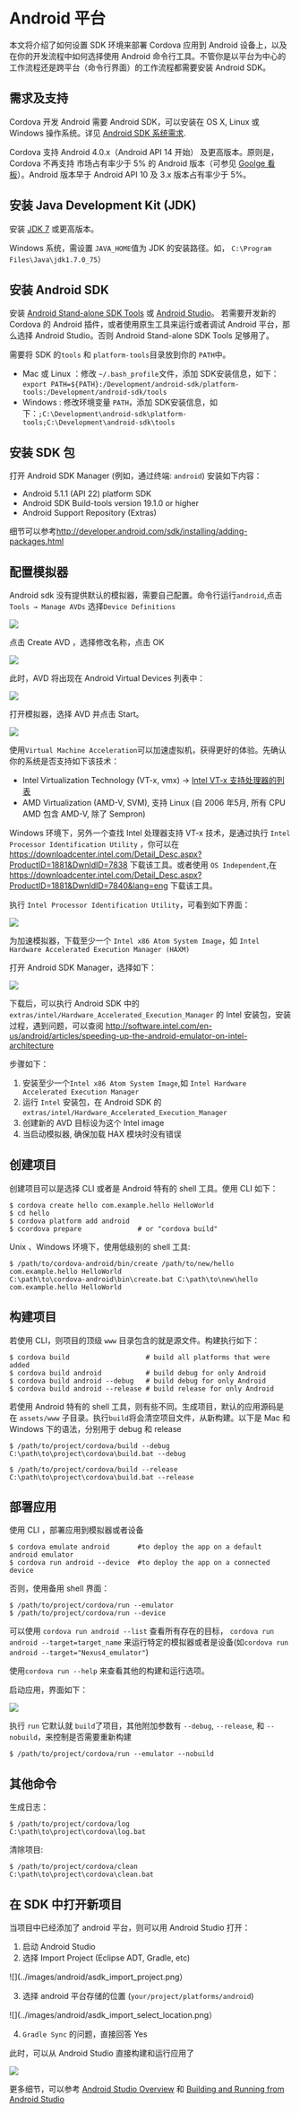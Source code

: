 Android 平台
====

本文将介绍了如何设置 SDK 环境来部署 Cordova 应用到 Android 设备上，以及在你的开发流程中如何选择使用 Android 命令行工具。不管你是以平台为中心的工作流程还是跨平台（命令行界面）的工作流程都需要安装 Android SDK。

## 需求及支持

Cordova 开发 Android 需要 Android SDK，可以安装在 OS X, Linux 或 Windows 操作系统。详见 [Android SDK 系统需求](http://developer.android.com/sdk/index.html#Requirements).

Cordova 支持 Android 4.0.x（Android API 14 开始） 及更高版本。原则是，Cordova 不再支持 市场占有率少于 5% 的 Android 版本（可参见 [Goolge 看板](http://developer.android.com/about/dashboards/index.html)）。Android  版本早于 Android API 10 及 3.x 版本占有率少于 5%。

## 安装 Java Development Kit (JDK)

安装 [JDK 7](http://www.oracle.com/technetwork/java/javase/downloads/jdk7-downloads-1880260.html) 或更高版本。

Windows 系统，需设置 `JAVA_HOME`值为 JDK 的安装路径。如， `C:\Program Files\Java\jdk1.7.0_75`）

## 安装 Android SDK

安装 [Android Stand-alone SDK Tools](http://developer.android.com/sdk/installing/index.html?pkg=tools) 或 [Android Studio](http://developer.android.com/sdk/installing/index.html?pkg=studio)。
若需要开发新的 Cordova 的 Android 插件，或者使用原生工具来运行或者调试 Android 平台，那么选择 Android Studio。否则 Android Stand-alone SDK Tools 足够用了。

需要将  SDK 的`tools` 和 `platform-tools`目录放到你的 `PATH`中。

* Mac 或 Linux ：修改 `~/.bash_profile`文件，添加 SDK安装信息，如下：`export PATH=${PATH}:/Development/android-sdk/platform-tools:/Development/android-sdk/tools`
* Windows : 修改环境变量 `PATH`，添加 SDK安装信息，如下：`;C:\Development\android-sdk\platform-tools;C:\Development\android-sdk\tools`

## 安装 SDK 包

打开 Android SDK Manager (例如，通过终端: `android`) 安装如下内容：

* Android 5.1.1 (API 22) platform SDK
* Android SDK Build-tools version 19.1.0 or higher
* Android Support Repository (Extras)

细节可以参考<http://developer.android.com/sdk/installing/adding-packages.html>

## 配置模拟器

Android sdk 没有提供默认的模拟器，需要自己配置。命令行运行`android`,点击`Tools → Manage AVDs` 选择`Device Definitions`  

![](../images/android/asdk_device.png)

点击 Create AVD ，选择修改名称，点击 OK 

![](../images/android/asdk_newAVD.png)

此时，AVD 将出现在 Android Virtual Devices 列表中：

![](../images/android/asdk_avds.png)

打开模拟器，选择 AVD 并点击 Start。

![](../images/android/asdk_emulator.png)

使用`Virtual Machine Acceleration`可以加速虚拟机，获得更好的体验。先确认你的系统是否支持如下该技术：

* Intel Virtualization Technology (VT-x, vmx) → [Intel VT-x 支持处理器的列表](http://ark.intel.com/products/virtualizationtechnology)
* AMD Virtualization (AMD-V, SVM), 支持 Linux (自 2006 年5月, 所有 CPU  AMD 包含 AMD-V, 除了 Sempron)

Windows 环境下，另外一个查找 Intel 处理器支持 VT-x 技术，是通过执行 `Intel Processor Identification Utility` ，你可以在 <https://downloadcenter.intel.com/Detail_Desc.aspx?ProductID=1881&DwnldID=7838> 下载该工具。或者使用 `OS Independent`,在 <https://downloadcenter.intel.com/Detail_Desc.aspx?ProductID=1881&DwnldID=7840&lang=eng> 下载该工具。

执行 `Intel Processor Identification Utility`，可看到如下界面：

![](../images/android/intel_pid_util_620px.png)

为加速模拟器，下载至少一个 `Intel x86 Atom System Image`，如 
`Intel Hardware Accelerated Execution Manager (HAXM)`

打开 Android SDK Manager，选择如下：

![](../images/android/asdk_man_intel_image_haxm.png)

下载后，可以执行  Android SDK 中的 `extras/intel/Hardware_Accelerated_Execution_Manager` 的 Intel 安装包，安装过程，遇到问题，可以查阅 <http://software.intel.com/en-us/android/articles/speeding-up-the-android-emulator-on-intel-architecture>

步骤如下：

1. 安装至少一个`Intel x86 Atom System Image`,如 `Intel Hardware Accelerated Execution Manager`
2. 运行 `Intel` 安装包，在 Android SDK 的`extras/intel/Hardware_Accelerated_Execution_Manager`
3. 创建新的 AVD 目标设为这个 Intel image
4. 当启动模拟器, 确保加载 HAX 模块时没有错误

## 创建项目

创建项目可以是选择 CLI 或者是 Android 特有的 shell 工具。使用 CLI 如下：

```
$ cordova create hello com.example.hello HelloWorld
$ cd hello
$ cordova platform add android
$ ccordova prepare              # or "cordova build"
```

Unix 、Windows 环境下，使用低级别的 shell 工具:

```
$ /path/to/cordova-android/bin/create /path/to/new/hello com.example.hello HelloWorld
C:\path\to\cordova-android\bin\create.bat C:\path\to\new\hello com.example.hello HelloWorld
```

## 构建项目

若使用 CLI，则项目的顶级 `www` 目录包含的就是源文件。构建执行如下：

```
$ cordova build                   # build all platforms that were added
$ cordova build android           # build debug for only Android
$ cordova build android --debug   # build debug for only Android
$ cordova build android --release # build release for only Android
```

若使用  Android 特有的 shell 工具，则有些不同。生成项目，默认的应用源码是在 `assets/www` 子目录。执行`build`将会清空项目文件，从新构建。以下是 Mac 和 Windows 下的语法，分别用于 debug 和 release

```
$ /path/to/project/cordova/build --debug
C:\path\to\project\cordova\build.bat --debug

$ /path/to/project/cordova/build --release
C:\path\to\project\cordova\build.bat --release
```

## 部署应用

使用 CLI ，部署应用到模拟器或者设备

```
$ cordova emulate android       #to deploy the app on a default android emulator
$ cordova run android --device  #to deploy the app on a connected device
```

否则，使用备用 shell 界面：

```
$ /path/to/project/cordova/run --emulator
$ /path/to/project/cordova/run --device
```

可以使用 `cordova run android --list` 查看所有存在的目标，  `cordova run android --target=target_name` 来运行特定的模拟器或者是设备(如`cordova run android --target="Nexus4_emulator"`)

使用`cordova run --help` 来查看其他的构建和运行选项。

启动应用，界面如下：

![](../images/android/emulator2x.png)

执行 `run` 它默认就 `build`了项目，其他附加参数有 `--debug`, `--release`, 和 `--nobuild`，来控制是否需要重新构建

```
$ /path/to/project/cordova/run --emulator --nobuild
```

## 其他命令

生成日志：

```
$ /path/to/project/cordova/log
C:\path\to\project\cordova\log.bat
```

清除项目:

```
$ /path/to/project/cordova/clean
C:\path\to\project\cordova\clean.bat
```
## 在 SDK 中打开新项目

当项目中已经添加了 android 平台，则可以用  Android Studio 打开：

1. 启动  Android Studio
2. 选择  Import Project (Eclipse ADT, Gradle, etc)

![](../images/android/asdk_import_project.png）

3. 选择 android 平台存储的位置 (`your/project/platforms/android`)

![](../images/android/asdk_import_select_location.png）

4. `Gradle Sync` 的问题，直接回答 Yes

此时，可以从 Android Studio 直接构建和运行应用了

![](../images/android/asdk_import_done.png)

更多细节，可以参考 [Android Studio Overview](http://developer.android.com/tools/studio/index.html) 和 [Building and Running from Android Studio](http://developer.android.com/tools/building/building-studio.html) 